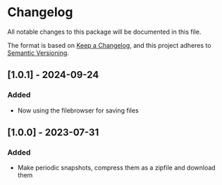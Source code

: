 ﻿# Changelog

All notable changes to this package will be documented in this file.

The format is based on [Keep a Changelog](https://keepachangelog.com/en/1.0.0/),
and this project adheres to [Semantic Versioning](https://semver.org/spec/v2.0.0.html).

## [1.0.1] - 2024-09-24

### Added

- Now using the filebrowser for saving files


## [1.0.0] - 2023-07-31

### Added

- Make periodic snapshots, compress them as a zipfile and download them
